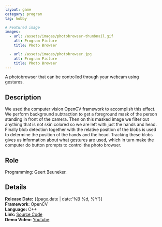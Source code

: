 ```yaml
---
layout: game
category: program
tag: hobby

# Featured image
images:
  - url: /assets/images/photobrowser-thumbnail.gif
    alt: Program Picture
    title: Photo Browser

  - url: /assets/images/photobrowser.jpg
    alt: Program Picture
    title: Photo Browser
---
```


A photobrowser that can be controlled through your webcam using gestures.
<!--content-->

## Description
We used the computer vision OpenCV framework to accomplish this effect. We perform background subtraction to get a foreground mask of the person standing in front of the camera. Then on this masked image we filter out anything that is not skin colored so we are left with just the hands and head. Finally blob detection together with the relative position of the blobs is used to determine the position of the hands and the head. Tracking these blobs gives us information about what gestures are used, which in turn make the computer do button prompts to control the photo browser.

## Role
Programming: Geert Beuneker.  

## Details
**Release Date:** {{page.date | date:'%B %d, %Y'}}  
**Framework:** OpenCV  
**Language:** C++  
**Link:** [Source Code](https://drive.google.com/open?id=0B-BSZRLf8PuDUUNHOExQS3JaRVU)  
**Demo Video:** [Youtube](https://www.youtube.com/watch?v=y5FuycQf7Ac&feature=youtu.be)
